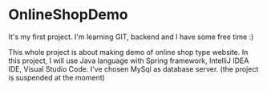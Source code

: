 # OnlineShopDemo
It's my first project. I'm learning GIT, backend and I have some free time :) 

This whole project is about making demo of online shop type website. In this project, I will use Java language with Spring 
framework, IntelliJ IDEA IDE, Visual Studio Code. I've chosen MySql as database server.
(the project is suspended at the moment)
